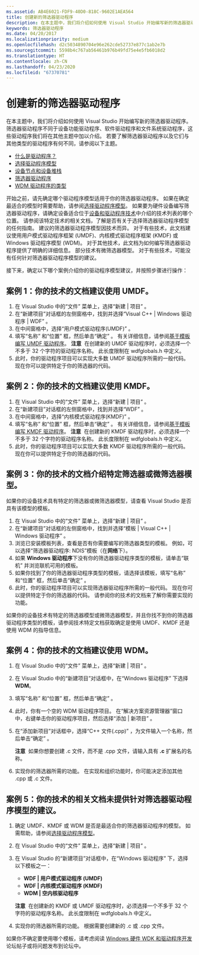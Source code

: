 ```yaml
---
ms.assetid: AB4E6021-FDF9-40D0-818C-9602E1AEA564
title: 创建新的筛选器驱动程序
description: 在本主题中，我们将介绍如何使用 Visual Studio 开始编写新的筛选器驱动程序。 筛选器驱动程序不同于设备功能驱动程序、软件驱动程序和文件系统驱动程序，这些驱动程序我们将在其他主题中加以介绍。
keywords: 筛选器驱动程序
ms.date: 04/20/2017
ms.localizationpriority: medium
ms.openlocfilehash: d2c5034890704e96e262cde52737e877c1ab2e7b
ms.sourcegitcommit: 5598b4c767ab56461b976b49fd75e4e5fb6018d2
ms.translationtype: HT
ms.contentlocale: zh-CN
ms.lasthandoff: 04/23/2020
ms.locfileid: "67370781"
---
```

# <a name="creating-a-new-filter-driver"></a>创建新的筛选器驱动程序

在本主题中，我们将介绍如何使用 Visual Studio 开始编写新的筛选器驱动程序。 筛选器驱动程序不同于设备功能驱动程序、软件驱动程序和文件系统驱动程序，这些驱动程序我们将在其他主题中加以介绍。 若要了解筛选器驱动程序以及它们与其他类型的驱动程序有何不同，请参阅以下主题。

-   [什么是驱动程序？](https://docs.microsoft.com/windows-hardware/drivers/gettingstarted/what-is-a-driver-)
-   [选择驱动程序模型](https://docs.microsoft.com/windows-hardware/drivers/gettingstarted/choosing-a-driver-model)
-   [设备节点和设备堆栈](https://docs.microsoft.com/windows-hardware/drivers/gettingstarted/device-nodes-and-device-stacks)
-   [筛选器驱动程序](https://docs.microsoft.com/windows-hardware/drivers/kernel/filter-drivers)
-   [WDM 驱动程序的类型](https://docs.microsoft.com/windows-hardware/drivers/kernel/types-of-wdm-drivers)

开始之前，请先确定哪个驱动程序模型适用于你的筛选器驱动程序。 如果在确定最适合的模型时需要帮助，请参阅[选择驱动程序模型](https://docs.microsoft.com/windows-hardware/drivers/gettingstarted/choosing-a-driver-model)。 如果要为硬件设备编写筛选器驱动程序，请确定设备适合位于[设备和驱动程序技术](https://docs.microsoft.com/windows-hardware/drivers/)中介绍的技术列表的哪个位置。 请参阅该特定技术的相关文档，了解是否有关于选择筛选器驱动程序模型的任何指南。 建议的筛选器驱动程序模型因技术而异。 对于有些技术，此文档建议使用用户模式驱动程序框架 (UMDF)、内核模式驱动程序框架 (KMDF) 或 Windows 驱动程序模型 (WDM)。 对于其他技术，此文档为如何编写筛选器驱动程序提供了明确的详细信息。 部分技术有微筛选器模型。 对于有些技术，可能没有任何针对筛选器驱动程序模型的建议。

接下来，确定以下哪个案例介绍你的驱动程序模型建议，并按照步骤进行操作：

## <a name="span-idcase_1__the_documentation_for_your_technology_recommends_umdfspanspan-idcase_1__the_documentation_for_your_technology_recommends_umdfspancase-1-the-documentation-for-your-technology-recommends-umdf"></a><span id="case_1__the_documentation_for_your_technology_recommends_umdf."></span><span id="CASE_1__THE_DOCUMENTATION_FOR_YOUR_TECHNOLOGY_RECOMMENDS_UMDF."></span>案例 1：你的技术的文档建议使用 UMDF。


1.  在 Visual Studio 中的“文件”  菜单上，选择“新建 | 项目”  。
2.  在“新建项目”对话框的左侧窗格中，找到并选择“Visual C++ | Windows 驱动程序 | WDF”  。
3.  在中间窗格中，选择“用户模式驱动程序(UMDF)”  。
4.  填写“名称”  和“位置”  框，然后单击“确定”  。 有关详细信息，请参阅[基于模板编写 UMDF 驱动程序](https://docs.microsoft.com/windows-hardware/drivers/gettingstarted/writing-a-umdf-driver-based-on-a-template)。
    **注意**  在创建新的 UMDF 驱动程序时，必须选择一个不多于 32 个字符的驱动程序名称。 此长度限制在 wdfglobals.h 中定义。
5.  此时，你的驱动程序项目可以实现大多数 UMDF 驱动程序所需的一般代码。 现在你可以提供特定于你的筛选器的代码。

## <a name="span-idcase_2__the_documentation_for_your_technology_recommends_kmdfspanspan-idcase_2__the_documentation_for_your_technology_recommends_kmdfspancase-2-the-documentation-for-your-technology-recommends-kmdf"></a><span id="case_2__the_documentation_for_your_technology_recommends_kmdf."></span><span id="CASE_2__THE_DOCUMENTATION_FOR_YOUR_TECHNOLOGY_RECOMMENDS_KMDF."></span>案例 2：你的技术的文档建议使用 KMDF。


1.  在 Visual Studio 中的“文件”  菜单上，选择“新建 | 项目”  。
2.  在“新建项目”对话框的左侧窗格中，找到并选择“WDF”  。
3.  在中间窗格中，选择“内核模式驱动程序(KMDF)”  。
4.  填写“名称”  和“位置”  框，然后单击“确定”  。 有关详细信息，请参阅[基于模板编写 KMDF 驱动程序](https://docs.microsoft.com/windows-hardware/drivers/gettingstarted/writing-a-kmdf-driver-based-on-a-template)。
    **注意**  在创建新的 KMDF 驱动程序时，必须选择一个不多于 32 个字符的驱动程序名称。 此长度限制在 wdfglobals.h 中定义。
5.  此时，你的驱动程序项目可以实现大多数 KMDF 驱动程序所需的一般代码。 现在你可以提供特定于你的筛选器的代码。

## <a name="span-idcase_3__the_documentation_for_your_technology_describes_a_specific_filter_or_mini_filter_modelspanspan-idcase_3__the_documentation_for_your_technology_describes_a_specific_filter_or_mini_filter_modelspancase-3-the-documentation-for-your-technology-describes-a-specific-filter-or-mini-filter-model"></a><span id="case_3__the_documentation_for_your_technology_describes_a_specific_filter_or_mini_filter_model."></span><span id="CASE_3__THE_DOCUMENTATION_FOR_YOUR_TECHNOLOGY_DESCRIBES_A_SPECIFIC_FILTER_OR_MINI_FILTER_MODEL."></span>案例 3：你的技术的文档介绍特定筛选器或微筛选器模型。


如果你的设备技术具有特定的筛选器或微筛选器模型，请查看 Visual Studio 是否具有该模型的模板。

1.  在 Visual Studio 中的“文件”  菜单上，选择“新建 | 项目”  。
2.  在“新建项目”对话框的左侧窗格中，找到并选择“模板 | Visual C++ | Windows 驱动程序”  。
3.  浏览已安装模板列表，查看是否有你需要编写的筛选器类型的模板。 例如，可以选择“筛选器驱动程序:  NDIS”模板（在**网络**下）。
4.  如果 **Windows 驱动程序**下没有你的筛选器驱动程序类型的模板，请单击“联机”  并浏览联机可用的模板。
5.  如果你找到了你的筛选器驱动程序类型的模板，请选择该模板，填写“名称”  和“位置”  框，然后单击“确定”  。
6.  此时，你的驱动程序项目可以实现筛选器驱动程序所需的一般代码。 现在你可以提供特定于你的筛选器的代码。 请参阅你的技术的文档来了解你需要实现的功能。

如果你的设备技术有特定的筛选器模型或微筛选器模型，并且你找不到你的筛选器驱动程序类型的模板，请参阅技术特定文档获取确定是使用 UMDF、KMDF 还是使用 WDM 的指导信息。

## <a name="span-idcase_4__the_documentation_for_your_technology_recommends_wdmspanspan-idcase_4__the_documentation_for_your_technology_recommends_wdmspancase-4-the-documentation-for-your-technology-recommends-wdm"></a><span id="case_4__the_documentation_for_your_technology_recommends_wdm."></span><span id="CASE_4__THE_DOCUMENTATION_FOR_YOUR_TECHNOLOGY_RECOMMENDS_WDM."></span>案例 4：你的技术的文档建议使用 WDM。


1.  在 Visual Studio 中的“文件”  菜单上，选择“新建 | 项目”  。
2.  在 Visual Studio 中的“新建项目”对话框中，在“Windows 驱动程序”  下选择 **WDM**。
3.  填写“名称”  和“位置”  框，然后单击“确定”  。
4.  此时，你有一个空的 WDM 驱动程序项目。 在“解决方案资源管理器”窗口中，右键单击你的驱动程序项目，然后选择“添加 | 新项目”  。
5.  在“添加新项目”对话框中，选择“C++ 文件(.cpp)”  ，为文件输入一个名称，然后单击“确定”  。

    **注意**  如果你想要创建 .c 文件，而不是 .cpp 文件，请输入具有 **.c** 扩展名的名称。
6.  实现你的筛选器所需的功能。 在实现和组织功能时，你可能决定添加其他 .cpp 或 .c 文件。

## <a name="span-idcase_5__the_documentation_for_your_technology_does_not_have_a_recommendation_for_a_filter_driver_modelspanspan-idcase_5__the_documentation_for_your_technology_does_not_have_a_recommendation_for_a_filter_driver_modelspancase-5-the-documentation-for-your-technology-does-not-have-a-recommendation-for-a-filter-driver-model"></a><span id="case_5__the_documentation_for_your_technology_does_not_have_a_recommendation_for_a_filter_driver_model."></span><span id="CASE_5__THE_DOCUMENTATION_FOR_YOUR_TECHNOLOGY_DOES_NOT_HAVE_A_RECOMMENDATION_FOR_A_FILTER_DRIVER_MODEL."></span>案例 5：你的技术的相关文档未提供针对筛选器驱动程序模型的建议。


1.  确定 UMDF、KMDF 或 WDM 是否是最适合你的筛选器驱动程序的模型。 如需帮助，请参阅[选择驱动程序模型](https://docs.microsoft.com/windows-hardware/drivers/gettingstarted/choosing-a-driver-model)。
2.  在 Visual Studio 中的“文件”  菜单上，选择“新建 | 项目”  。
3.  在 Visual Studio 的“新建项目”对话框中，在“Windows 驱动程序”  下，选择以下模板之一：

    -   **WDF | 用户模式驱动程序 (UMDF)**
    -   **WDF | 内核模式驱动程序 (KMDF)**
    -   **WDM | 空内核驱动程序**

    **注意**  在创建新的 KMDF 或 UMDF 驱动程序时，必须选择一个不多于 32 个字符的驱动程序名称。 此长度限制在 wdfglobals.h 中定义。
4.  实现你的筛选器所需的功能。 根据需要创建新的 .c 或 .cpp 文件。

如果你不确定要使用哪个模板，请考虑阅读 [Windows 硬件 WDK 和驱动程序开发](https://go.microsoft.com/fwlink/p?LinkID=252169)论坛帖子或将问题发布到论坛中。

 

 



